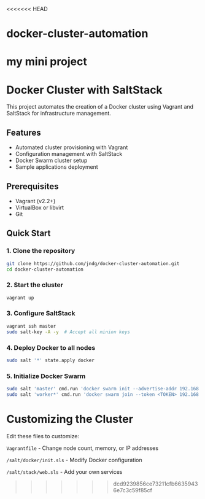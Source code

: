 <<<<<<< HEAD
# docker-cluster-automation
my mini project
=======
# Docker Cluster with SaltStack

This project automates the creation of a Docker cluster using Vagrant and SaltStack for infrastructure management.

## Features
- Automated cluster provisioning with Vagrant
- Configuration management with SaltStack
- Docker Swarm cluster setup
- Sample applications deployment

## Prerequisites
- Vagrant (v2.2+)
- VirtualBox or libvirt
- Git

## Quick Start

### 1. Clone the repository
```bash
git clone https://github.com/jndg/docker-cluster-automation.git
cd docker-cluster-automation
```
### 2. Start the cluster
```bash
vagrant up
```
### 3. Configure SaltStack
```bash
vagrant ssh master
sudo salt-key -A -y  # Accept all minion keys
```

### 4. Deploy Docker to all nodes
```bash
sudo salt '*' state.apply docker
```
### 5. Initialize Docker Swarm
```bash
sudo salt 'master' cmd.run 'docker swarm init --advertise-addr 192.168.10.10'
sudo salt 'worker*' cmd.run 'docker swarm join --token <TOKEN> 192.168.10.10:2377'
```

# Customizing the Cluster

Edit these files to customize:

  ```Vagrantfile``` - Change node count, memory, or IP addresses

  ```/salt/docker/init.sls``` - Modify Docker configuration

  ```/salt/stack/web.sls``` - Add your own services
>>>>>>> dcd9239856ce73211cfb66359436e7c3c59f85cf
